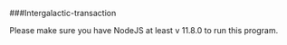 ###Intergalactic-transaction

Please make sure you have NodeJS at least v 11.8.0 to run this program.
